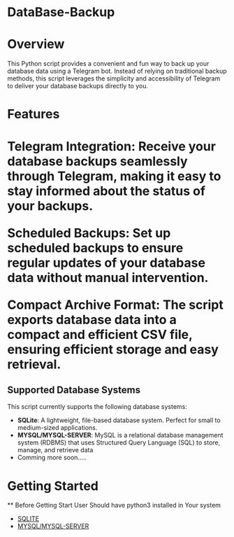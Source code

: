 # DataBase-Backup
<h1>Overview</h1>

This Python script provides a convenient and fun way to back up your database data using a Telegram bot. Instead of relying on traditional backup methods, this script leverages the simplicity and accessibility of Telegram to deliver your database backups directly to you.

<h1>Features<h1>
<b>Telegram Integration:</b> Receive your database backups seamlessly through Telegram, making it easy to stay informed about the status of your backups.

<b>Scheduled Backups:</b> Set up scheduled backups to ensure regular updates of your database data without manual intervention.

<b>Compact Archive Format:</b> The script exports database data into a compact and efficient CSV file, ensuring efficient storage and easy retrieval.

## Supported Database Systems

This script currently supports the following database systems:

- **SQLite**: A lightweight, file-based database system. Perfect for small to medium-sized applications.
- **MYSQL/MYSQL-SERVER**: MySQL is a relational database management system (RDBMS) that uses Structured Query Language (SQL) to store, manage, and retrieve data
- Comming more soon.....

<h1>Getting Started</h1>

  ** Before Getting Start User Should have python3 installed in Your system 

- [SQLITE](sqlite_backup/DBSQLITE.md)
- [MYSQL/MYSQL-SERVER](mysql_backup/MYSQL.md)
